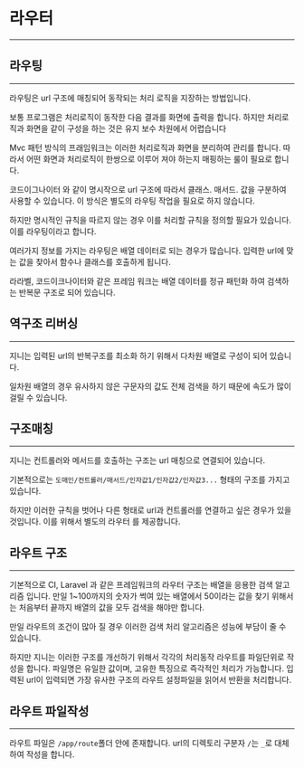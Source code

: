 # 라우터
---

## 라우팅
---
라우팅은 url 구조에 매칭되어 동작되는 처리 로직을 지장하는 방법입니다.

보통 프로그램은 처리로직이 동작한 다음 결과를 화면에 출력을 합니다. 하지만 처리로직과 화면을 같이 구성을 하는 것은 유지 보수 차원에서 어렵습니다

Mvc 패턴 방식의 프래임워크는 이러한 처리로직과 화면을 분리하여 관리를 합니다. 따라서 어떤 화면과 처리로직이 한쌍으로 이루어 져야 하는지 매핑하는 룰이 필요로 합니다.

코드이그나이터 와 같이 명시작으로 url 구조에 따라서 클래스. 매서드. 값을 구분하여 사용할 수 있습니다. 이 방식은 별도의 라우팅 작업을 필요로 하지 않습니다.

하지만 명시적인 규칙을 따르지 않는 경우 이를 처리할 규칙을 정의할 필요가 있습니다. 이를 라우팅이라고 합니다.

여러가지 정보를 가지는 라우팅은 배열 데이터로 되는 경우가 많습니다. 입력한 url에 맞는 값을  찾아서 함수나 클래스를 호출하게 됩니다.

라라벨, 코드이크나이터와 같은 프레임 워크는 배열 데이터를 정규 패턴화 하여 검색하는 반복문 구조로 되어 있습니다.

## 역구조 리버싱
---
지니는 입력된 url의 반복구조를 최소화 하기 위해서 다차원 배열로 구성이 되어 있습니다.

일차원 배열의 경우 유사하지 않은 구문자의 값도 전체 검색을 하기 때문에 속도가 많이 걸릴 수 있습니다.

## 구조매칭
---
지니는 컨트롤러와 메서드를 호출하는 구조는 url 매칭으로 연결되어 있습니다.

기본적으로는 `도매인/컨트롤러/매서드/인자값1/인자값2/인자값3...` 형태의 구조를 가지고 있습니다.

하지만 이러한 규칙을 벗어나 다른 형태로 url과 컨트롤러를 연결하고 싶은 경우가 있을 것입니다.
이를 위해서 별도의 라우터 를 제공합니다.



## 라우트 구조
---
기본적으로 CI, Laravel 과 같은 프레임워크의 라우터 구조는 배열을 응용한 검색 알고리즘 입니다.
만일 1~100까지의 숫자가 썩여 있는 배열에서 50이라는 값을 찾기 위해서는 처음부터 끝까지 배열의 값을 모두 검색을 해야만 합니다.

만일 라우트의 조건이 많아 질 경우 이러한 검색 처리 알고리즘은 성능에 부담이 줄 수 있습니다.

하지만 지니는 이러한 구조를 개선하기 위해서 각각의 처리동작 라우트를 파일단위로 작성을 합니다. 파일명은 유일한 값이며, 고유한 특징으로 즉각적인 처리가 가능합니다.
입력된 url이 입력되면 가장 유사한 구조의 라우트 설정파일을 읽어서 반환을 처리합니다.



## 라우트 파일작성
---
라우트 파일은 `/app/route`폴더 안에 존재합니다. url의 디렉토리 구분자 `/`는 `_`로 대체하여 작성을 합니다.